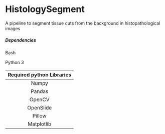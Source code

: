 # HistologySegment
A pipeline to segment tissue cuts from the background in histopathological images

##### Dependencies
Bash

Python 3

| Required python Libraries |
|:-------------------------:|
| Numpy                     |
| Pandas                    |
| OpenCV                    |
| OpenSlide                 |
| Pillow                    |
| Matplotlib                | 
